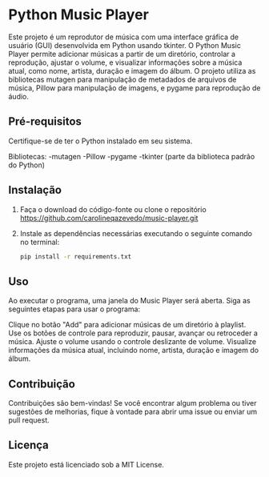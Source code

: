# Python Music Player

Este projeto é um reprodutor de música com uma interface gráfica de usuário (GUI) desenvolvida em Python usando tkinter. O Python Music Player permite adicionar músicas a partir de um diretório, controlar a reprodução, ajustar o volume, e visualizar informações sobre a música atual, como nome, artista, duração e imagem do álbum. 
O projeto utiliza as bibliotecas mutagen para manipulação de metadados de arquivos de música, Pillow para manipulação de imagens, e pygame para reprodução de áudio.

## Pré-requisitos

Certifique-se de ter o Python instalado em seu sistema.

Bibliotecas:
-mutagen
-Pillow
-pygame
-tkinter (parte da biblioteca padrão do Python)

## Instalação

1. Faça o download do código-fonte ou clone o repositório https://github.com/carolineqazevedo/music-player.git

2. Instale as dependências necessárias executando o seguinte comando no terminal:
   ```bash
   pip install -r requirements.txt

## Uso

Ao executar o programa, uma janela do Music Player será aberta. Siga as seguintes etapas para usar o programa:

Clique no botão "Add" para adicionar músicas de um diretório à playlist.
Use os botões de controle para reproduzir, pausar, avançar ou retroceder a música.
Ajuste o volume usando o controle deslizante de volume.
Visualize informações da música atual, incluindo nome, artista, duração e imagem do álbum.

## Contribuição

Contribuições são bem-vindas! Se você encontrar algum problema ou tiver sugestões de melhorias, fique à vontade para abrir uma issue ou enviar um pull request.

## Licença

Este projeto está licenciado sob a MIT License.